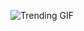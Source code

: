 ![Trending GIF](https://media4.giphy.com/media/v1.Y2lkPThiYjIxNzcybTVqYmltcmZ3OWtxY3lndnQ0amQ2aDB4OXJzenlxb3dmejNpanp2MiZlcD12MV9naWZzX3NlYXJjaCZjdD1n/YYKoJL28YtscdUTGWA/giphy.gif)
